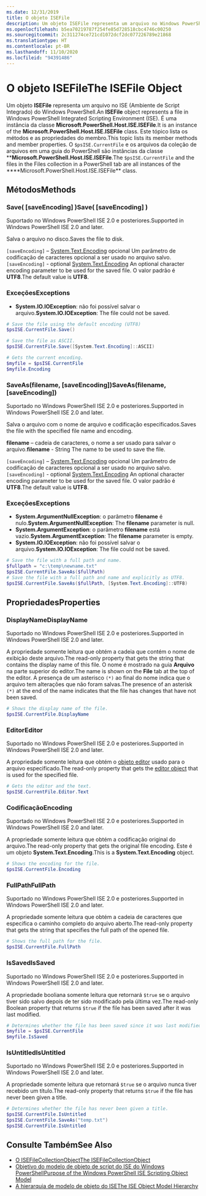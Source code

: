 ```yaml
---
ms.date: 12/31/2019
title: O objeto ISEFile
description: Um objeto ISEFile representa um arquivo no Windows PowerShell ISE.
ms.openlocfilehash: b5ea70219787f254fe85d728518cbc4746c00250
ms.sourcegitcommit: 2c311274ce721cd1072dcf2dc077226789e21868
ms.translationtype: HT
ms.contentlocale: pt-BR
ms.lasthandoff: 11/10/2020
ms.locfileid: "94391486"
---
```

# <a name="the-isefile-object"></a><span data-ttu-id="ccf8b-103">O objeto ISEFile</span><span class="sxs-lookup"><span data-stu-id="ccf8b-103">The ISEFile Object</span></span>

<span data-ttu-id="ccf8b-104">Um objeto **ISEFile** representa um arquivo no ISE (Ambiente de Script Integrado) do Windows PowerShell.</span><span class="sxs-lookup"><span data-stu-id="ccf8b-104">An **ISEFile** object represents a file in Windows PowerShell Integrated Scripting Environment (ISE).</span></span> <span data-ttu-id="ccf8b-105">É uma instância da classe **Microsoft.PowerShell.Host.ISE.ISEFile**.</span><span class="sxs-lookup"><span data-stu-id="ccf8b-105">It is an instance of the **Microsoft.PowerShell.Host.ISE.ISEFile** class.</span></span> <span data-ttu-id="ccf8b-106">Este tópico lista os métodos e as propriedades do membro.</span><span class="sxs-lookup"><span data-stu-id="ccf8b-106">This topic lists its member methods and member properties.</span></span> <span data-ttu-id="ccf8b-107">O `$psISE.CurrentFile` e os arquivos da coleção de arquivos em uma guia do PowerShell são instâncias da classe \*\***Microsoft.PowerShell.Host.ISE.ISEFile**.</span><span class="sxs-lookup"><span data-stu-id="ccf8b-107">The `$psISE.CurrentFile` and the files in the Files collection in a PowerShell tab are all instances of the \*\*\*\*Microsoft.PowerShell.Host.ISE.ISEFile\*\* class.</span></span>

## <a name="methods"></a><span data-ttu-id="ccf8b-108">Métodos</span><span class="sxs-lookup"><span data-stu-id="ccf8b-108">Methods</span></span>

### <a name="save-saveencoding-"></a><span data-ttu-id="ccf8b-109">Save\( \[saveEncoding\] \)</span><span class="sxs-lookup"><span data-stu-id="ccf8b-109">Save\( \[saveEncoding\] \)</span></span>

<span data-ttu-id="ccf8b-110">Suportado no Windows PowerShell ISE 2.0 e posteriores.</span><span class="sxs-lookup"><span data-stu-id="ccf8b-110">Supported in Windows PowerShell ISE 2.0 and later.</span></span>

<span data-ttu-id="ccf8b-111">Salva o arquivo no disco.</span><span class="sxs-lookup"><span data-stu-id="ccf8b-111">Saves the file to disk.</span></span>

<span data-ttu-id="ccf8b-112">`[saveEncoding]` – [System.Text.Encoding](/dotnet/api/system.text.encoding) opcional Um parâmetro de codificação de caracteres opcional a ser usado no arquivo salvo.</span><span class="sxs-lookup"><span data-stu-id="ccf8b-112">`[saveEncoding]` - optional [System.Text.Encoding](/dotnet/api/system.text.encoding) An optional character encoding parameter to be used for the saved file.</span></span> <span data-ttu-id="ccf8b-113">O valor padrão é **UTF8**.</span><span class="sxs-lookup"><span data-stu-id="ccf8b-113">The default value is **UTF8**.</span></span>

### <a name="exceptions"></a><span data-ttu-id="ccf8b-114">Exceções</span><span class="sxs-lookup"><span data-stu-id="ccf8b-114">Exceptions</span></span>

- <span data-ttu-id="ccf8b-115">**System.IO.IOException**: não foi possível salvar o arquivo.</span><span class="sxs-lookup"><span data-stu-id="ccf8b-115">**System.IO.IOException**: The file could not be saved.</span></span>

```powershell
# Save the file using the default encoding (UTF8)
$psISE.CurrentFile.Save()

# Save the file as ASCII.
$psISE.CurrentFile.Save([System.Text.Encoding]::ASCII)

# Gets the current encoding.
$myfile = $psISE.CurrentFile
$myfile.Encoding
```

### <a name="saveasfilename-saveencoding"></a><span data-ttu-id="ccf8b-116">SaveAs\(filename, \[saveEncoding\]\)</span><span class="sxs-lookup"><span data-stu-id="ccf8b-116">SaveAs\(filename, \[saveEncoding\]\)</span></span>

<span data-ttu-id="ccf8b-117">Suportado no Windows PowerShell ISE 2.0 e posteriores.</span><span class="sxs-lookup"><span data-stu-id="ccf8b-117">Supported in Windows PowerShell ISE 2.0 and later.</span></span>

<span data-ttu-id="ccf8b-118">Salva o arquivo com o nome de arquivo e codificação especificados.</span><span class="sxs-lookup"><span data-stu-id="ccf8b-118">Saves the file with the specified file name and encoding.</span></span>

<span data-ttu-id="ccf8b-119">**filename** – cadeia de caracteres, o nome a ser usado para salvar o arquivo.</span><span class="sxs-lookup"><span data-stu-id="ccf8b-119">**filename** - String The name to be used to save the file.</span></span>

<span data-ttu-id="ccf8b-120">`[saveEncoding]` – [System.Text.Encoding](/dotnet/api/system.text.encoding) opcional Um parâmetro de codificação de caracteres opcional a ser usado no arquivo salvo.</span><span class="sxs-lookup"><span data-stu-id="ccf8b-120">`[saveEncoding]` - optional [System.Text.Encoding](/dotnet/api/system.text.encoding) An optional character encoding parameter to be used for the saved file.</span></span> <span data-ttu-id="ccf8b-121">O valor padrão é **UTF8**.</span><span class="sxs-lookup"><span data-stu-id="ccf8b-121">The default value is **UTF8**.</span></span>

### <a name="exceptions"></a><span data-ttu-id="ccf8b-122">Exceções</span><span class="sxs-lookup"><span data-stu-id="ccf8b-122">Exceptions</span></span>

- <span data-ttu-id="ccf8b-123">**System.ArgumentNullException**: o parâmetro **filename** é nulo.</span><span class="sxs-lookup"><span data-stu-id="ccf8b-123">**System.ArgumentNullException**: The **filename** parameter is null.</span></span>
- <span data-ttu-id="ccf8b-124">**System.ArgumentException**: o parâmetro **filename** está vazio.</span><span class="sxs-lookup"><span data-stu-id="ccf8b-124">**System.ArgumentException**: The **filename** parameter is empty.</span></span>
- <span data-ttu-id="ccf8b-125">**System.IO.IOException**: não foi possível salvar o arquivo.</span><span class="sxs-lookup"><span data-stu-id="ccf8b-125">**System.IO.IOException**: The file could not be saved.</span></span>

```powershell
# Save the file with a full path and name.
$fullpath = "c:\temp\newname.txt"
$psISE.CurrentFile.SaveAs($fullPath)
# Save the file with a full path and name and explicitly as UTF8.
$psISE.CurrentFile.SaveAs($fullPath, [System.Text.Encoding]::UTF8)
```

## <a name="properties"></a><span data-ttu-id="ccf8b-126">Propriedades</span><span class="sxs-lookup"><span data-stu-id="ccf8b-126">Properties</span></span>

### <a name="displayname"></a><span data-ttu-id="ccf8b-127">DisplayName</span><span class="sxs-lookup"><span data-stu-id="ccf8b-127">DisplayName</span></span>

<span data-ttu-id="ccf8b-128">Suportado no Windows PowerShell ISE 2.0 e posteriores.</span><span class="sxs-lookup"><span data-stu-id="ccf8b-128">Supported in Windows PowerShell ISE 2.0 and later.</span></span>

<span data-ttu-id="ccf8b-129">A propriedade somente leitura que obtém a cadeia que contém o nome de exibição deste arquivo.</span><span class="sxs-lookup"><span data-stu-id="ccf8b-129">The read-only property that gets the string that contains the display name of this file.</span></span> <span data-ttu-id="ccf8b-130">O nome é mostrado na guia **Arquivo** na parte superior do editor.</span><span class="sxs-lookup"><span data-stu-id="ccf8b-130">The name is shown on the **File** tab at the top of the editor.</span></span> <span data-ttu-id="ccf8b-131">A presença de um asterisco `(*)` ao final do nome indica que o arquivo tem alterações que não foram salvas.</span><span class="sxs-lookup"><span data-stu-id="ccf8b-131">The presence of an asterisk `(*)` at the end of the name indicates that the file has changes that have not been saved.</span></span>

```powershell
# Shows the display name of the file.
$psISE.CurrentFile.DisplayName
```

### <a name="editor"></a><span data-ttu-id="ccf8b-132">Editor</span><span class="sxs-lookup"><span data-stu-id="ccf8b-132">Editor</span></span>

<span data-ttu-id="ccf8b-133">Suportado no Windows PowerShell ISE 2.0 e posteriores.</span><span class="sxs-lookup"><span data-stu-id="ccf8b-133">Supported in Windows PowerShell ISE 2.0 and later.</span></span>

<span data-ttu-id="ccf8b-134">A propriedade somente leitura que obtém o [objeto editor](The-ISEEditor-Object.md) usado para o arquivo especificado.</span><span class="sxs-lookup"><span data-stu-id="ccf8b-134">The read-only property that gets the [editor object](The-ISEEditor-Object.md) that is used for the specified file.</span></span>

```powershell
# Gets the editor and the text.
$psISE.CurrentFile.Editor.Text
```

### <a name="encoding"></a><span data-ttu-id="ccf8b-135">Codificação</span><span class="sxs-lookup"><span data-stu-id="ccf8b-135">Encoding</span></span>

<span data-ttu-id="ccf8b-136">Suportado no Windows PowerShell ISE 2.0 e posteriores.</span><span class="sxs-lookup"><span data-stu-id="ccf8b-136">Supported in Windows PowerShell ISE 2.0 and later.</span></span>

<span data-ttu-id="ccf8b-137">A propriedade somente leitura que obtém a codificação original do arquivo.</span><span class="sxs-lookup"><span data-stu-id="ccf8b-137">The read-only property that gets the original file encoding.</span></span> <span data-ttu-id="ccf8b-138">Este é um objeto **System.Text.Encoding**.</span><span class="sxs-lookup"><span data-stu-id="ccf8b-138">This is a **System.Text.Encoding** object.</span></span>

```powershell
# Shows the encoding for the file.
$psISE.CurrentFile.Encoding
```

### <a name="fullpath"></a><span data-ttu-id="ccf8b-139">FullPath</span><span class="sxs-lookup"><span data-stu-id="ccf8b-139">FullPath</span></span>

<span data-ttu-id="ccf8b-140">Suportado no Windows PowerShell ISE 2.0 e posteriores.</span><span class="sxs-lookup"><span data-stu-id="ccf8b-140">Supported in Windows PowerShell ISE 2.0 and later.</span></span>

<span data-ttu-id="ccf8b-141">A propriedade somente leitura que obtém a cadeia de caracteres que especifica o caminho completo do arquivo aberto.</span><span class="sxs-lookup"><span data-stu-id="ccf8b-141">The read-only property that gets the string that specifies the full path of the opened file.</span></span>

```powershell
# Shows the full path for the file.
$psISE.CurrentFile.FullPath
```

### <a name="issaved"></a><span data-ttu-id="ccf8b-142">IsSaved</span><span class="sxs-lookup"><span data-stu-id="ccf8b-142">IsSaved</span></span>

<span data-ttu-id="ccf8b-143">Suportado no Windows PowerShell ISE 2.0 e posteriores.</span><span class="sxs-lookup"><span data-stu-id="ccf8b-143">Supported in Windows PowerShell ISE 2.0 and later.</span></span>

<span data-ttu-id="ccf8b-144">A propriedade booliana somente leitura que retornará `$true` se o arquivo tiver sido salvo depois de ter sido modificado pela última vez.</span><span class="sxs-lookup"><span data-stu-id="ccf8b-144">The read-only Boolean property that returns `$true` if the file has been saved after it was last modified.</span></span>

```powershell
# Determines whether the file has been saved since it was last modified.
$myfile = $psISE.CurrentFile
$myfile.IsSaved
```

### <a name="isuntitled"></a><span data-ttu-id="ccf8b-145">IsUntitled</span><span class="sxs-lookup"><span data-stu-id="ccf8b-145">IsUntitled</span></span>

<span data-ttu-id="ccf8b-146">Suportado no Windows PowerShell ISE 2.0 e posteriores.</span><span class="sxs-lookup"><span data-stu-id="ccf8b-146">Supported in Windows PowerShell ISE 2.0 and later.</span></span>

<span data-ttu-id="ccf8b-147">A propriedade somente leitura que retornará `$true` se o arquivo nunca tiver recebido um título.</span><span class="sxs-lookup"><span data-stu-id="ccf8b-147">The read-only property that returns `$true` if the file has never been given a title.</span></span>

```powershell
# Determines whether the file has never been given a title.
$psISE.CurrentFile.IsUntitled
$psISE.CurrentFile.SaveAs("temp.txt")
$psISE.CurrentFile.IsUntitled
```

## <a name="see-also"></a><span data-ttu-id="ccf8b-148">Consulte Também</span><span class="sxs-lookup"><span data-stu-id="ccf8b-148">See Also</span></span>

- [<span data-ttu-id="ccf8b-149">O ISEFileCollectionObject</span><span class="sxs-lookup"><span data-stu-id="ccf8b-149">The ISEFileCollectionObject</span></span>](The-ISEFileCollection-Object.md)
- [<span data-ttu-id="ccf8b-150">Objetivo do modelo de objeto de script do ISE do Windows PowerShell</span><span class="sxs-lookup"><span data-stu-id="ccf8b-150">Purpose of the Windows PowerShell ISE Scripting Object Model</span></span>](Purpose-of-the-Windows-PowerShell-ISE-Scripting-Object-Model.md)
- [<span data-ttu-id="ccf8b-151">A hierarquia de modelo de objeto do ISE</span><span class="sxs-lookup"><span data-stu-id="ccf8b-151">The ISE Object Model Hierarchy</span></span>](The-ISE-Object-Model-Hierarchy.md)
